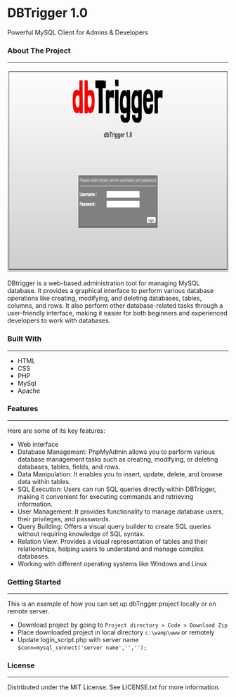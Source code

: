 # DBTrigger 1.0

<p>Powerful MySQL Client for Admins &amp; Developers</p>
<h3>About The Project</h3><hr/>
<img src="/image/Screenshot 2022-07-24 at 12.59.21 AM.png" alt="Alt text" width="782" height="463" title="Screenshot">
<p>
  DBtrigger is a web-based administration tool for managing MySQL database. It provides a graphical interface to perform various database operations like creating, modifying, and deleting databases, tables, columns, and rows. It also perform other database-related tasks through a user-friendly interface, making it easier for both beginners and experienced developers to work with databases.
</p>
<h3>Built With</h3><hr/>
<p>
<ul>
  <li>HTML</li>
  <li>CSS</li>
  <li>PHP</li>
  <li>MySql</li>
  <li>Apache</li>
</ul>
</p>
<h3>Features</h3><hr/>
<p>
  Here are some of its key features:
<ul>
  <li>Web interface</li>
  <li>Database Management: PhpMyAdmin allows you to perform various database management tasks such as creating, modifying, or deleting databases, tables, fields, and rows.</li>
  <li>Data Manipulation: It enables you to insert, update, delete, and browse data within tables.</li>
  <li>SQL Execution: Users can run SQL queries directly within DBTrigger, making it convenient for executing commands and retrieving information.</li>
  <li>User Management: It provides functionality to manage database users, their privileges, and passwords.</li>
  <li>Query Building: Offers a visual query builder to create SQL queries without requiring knowledge of SQL syntax.</li>
  <li>Relation View: Provides a visual representation of tables and their relationships, helping users to understand and manage complex databases.</li>
  <li>Working with different operating systems like Windows and Linux</li>
</ul>
</p>

<h3>Getting Started</h3><hr/>
<p>This is an example of how you can set up dbTrigger project locally or on remote server.</p>
<p>
<ul>
  <li>Download project by going to <code>Project directory > Code > Download Zip</code></li>
  <li>Place downloaded project in local directory <code>c:\wamp\www</code> or remotely</li>
  <li>Update login_script.php with server name<br/><code>$conn=mysql_connect('server name','','');</code></li>
</ul>
</p>
<h3>License</h3><hr/>
<p>
Distributed under the MIT License. See LICENSE.txt for more information.</p>
